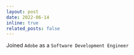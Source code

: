 ```yaml
---
layout: post
date: 2022-06-14
inline: true
related_posts: false
---
```


Joined `Adobe` as a `Software Development Engineer`